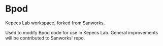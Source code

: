 # Bpod

Kepecs Lab workspace, forked from Sanworks.

Used to modify Bpod code for use in Kepecs Lab.
General improvements will be contributed to Sanworks' repo.

